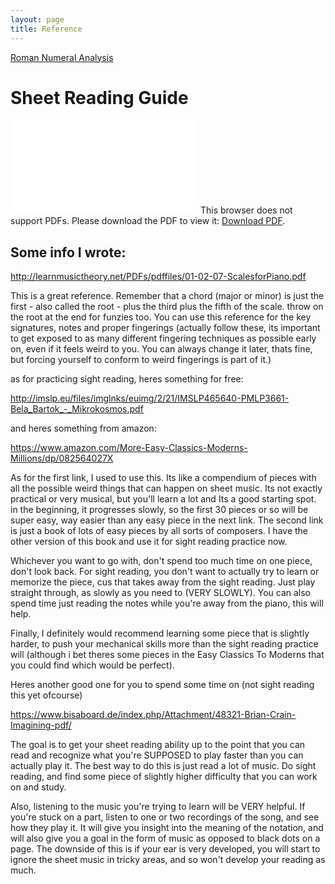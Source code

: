```yaml
---
layout: page
title: Reference
---
```


[Roman Numeral Analysis](https://en.wikipedia.org/wiki/Roman_numeral_analysis)

# Sheet Reading Guide

<object data="/Piano_Cheat_Sheet.pdf" type="application/pdf" width="700px" height="700px">
    <embed src="/Piano_Cheat_Sheet.pdf">
        This browser does not support PDFs. Please download the PDF to view it: <a href="/Piano_Cheat_Sheet.pdf">Download PDF</a>.</p>
    </embed>
</object>


## Some info I wrote:

http://learnmusictheory.net/PDFs/pdffiles/01-02-07-ScalesforPiano.pdf

This is a great reference. Remember that a chord (major or minor) is just the first - also called the root - plus the third plus the fifth of the scale. throw on the root at the end for funzies too. You can use this reference for the key signatures, notes and proper fingerings (actually follow these, its important to get exposed to as many different fingering techniques as possible early on, even if it feels weird to you. You can always change it later, thats fine, but forcing yourself to conform to weird fingerings is part of it.) 

as for practicing sight reading, heres something for free:

http://imslp.eu/files/imglnks/euimg/2/21/IMSLP465640-PMLP3661-Bela_Bartok_-_Mikrokosmos.pdf

and heres something from amazon:

https://www.amazon.com/More-Easy-Classics-Moderns-Millions/dp/082564027X

As for the first link, I used to use this. Its like a compendium of pieces with all the possible weird things that can happen on sheet music. Its not exactly practical or very musical, but you'll learn a lot and Its a good starting spot. in the beginning, it progresses slowly, so the first 30 pieces or so will be super easy, way easier than any easy piece in the next link.  The second link is just a book of lots of easy pieces by all sorts of composers. I have the other version of this book and use it for sight reading practice now.

Whichever you want to go with, don't spend too much time on one piece, don't look back. For sight reading, you don't want to actually try to learn or memorize the piece, cus that takes away from the sight reading. Just play straight through, as slowly as you need to (VERY SLOWLY). You can also spend time just reading the notes while you're away from the piano, this will help.

Finally, I definitely would recommend learning some piece that is slightly harder, to push your mechanical skills more than the sight reading practice will (although i bet theres some pieces in the Easy Classics To Moderns that you could find which would be perfect). 

Heres another good one for you to spend some time on (not sight reading this yet ofcourse)

https://www.bisaboard.de/index.php/Attachment/48321-Brian-Crain-Imagining-pdf/

The goal is to get your sheet reading ability up to the point that you can read and recognize what you're SUPPOSED to play faster than you can actually play it. The best way to do this is just read a lot of music. Do sight reading, and find some piece of slightly higher difficulty that you can work on and study.

Also, listening to the music you're trying to learn will be VERY helpful. If you're stuck on a part, listen to one or two recordings of the song, and see how they play it. It will give you insight into the meaning of the notation, and will also give you a goal in the form of music as opposed to black dots on a page. The downside of this is if your ear is very developed, you will start to ignore the sheet music in tricky areas, and so won't develop your reading as much.
